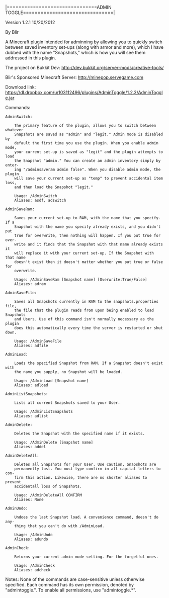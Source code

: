 |===============================ADMIN TOGGLE===============================|

Version 1.2.1 10/20/2012

By Blir

A Minecraft plugin intended for adminning by allowing you to quickly switch
between saved inventory set-ups (along with armor and more), which I have
dubbed with the name "Snapshots," which is how you will see them addressed
in this plugin.

The project on Bukkit Dev: http://dev.bukkit.org/server-mods/creative-tools/

Blir's Sponsored Minecraft Server: http://minepop.servegame.com

Download link: https://dl.dropbox.com/u/103112496/plugins/AdminToggle/1.2.3/AdminToggle.jar

Commands:

    AdminSwitch:

        The primary feature of the plugin, allows you to switch between whatever
        Snapshots are saved as "admin" and "legit." Admin mode is disabled by
        default the first time you use the plugin. When you enable admin mode,
        your current set-up is saved as "legit" and the plugin attempts to load
        the Snapshot "admin." You can create an admin inventory simply by enter-
        ing "/adminsaveram admin false". When you disable admin mode, the plugin
        will save your current set-up as "temp" to prevent accidental item loss,
        and then load the Snapshot "legit."

        Usage: /AdminSwitch
        Aliases: asdf, adswitch

    AdminSaveRam:

        Saves your current set-up to RAM, with the name that you specify. If a
        Snapshot with the name you specify already exists, and you didn't put
        true for overwrite, then nothing will happen. If you put true for over-
        write and it finds that the Snapshot with that name already exists it
        will replace it with your current set-up. If the Snapshot with that name
        doesn't exist then it doesn't matter whether you put true or false for
        overwrite.

        Usage: /AdminSaveRam [Snapshot name] [Overwrite:True/False]
        Aliases: adram

    AdminSaveFile:

        Saves all Snapshots currently in RAM to the snapshots.properties file,
        the file that the plugin reads from upon being enabled to load Snapshots
        and Users. Use of this command isn't normally necessary as the plugin 
        does this automatically every time the server is restarted or shut down.

        Usage: /AdminSaveFile
        Aliases: adfile

    AdminLoad:

        Loads the specified Snapshot from RAM. If a Snapshot doesn't exist with
        the name you supply, no Snapshot will be loaded.

        Usage: /AdminLoad [Snapshot name]
        Aliases: adload

    AdminListSnapshots:

        Lists all current Snapshots saved to your User.

        Usage: /AdminListSnapshots
        Aliases: adlist

    AdminDelete:

        Deletes the Snapshot with the specified name if it exists.

        Usage: /AdminDelete [Snapshot name]
        Aliases: addel

    AdminDeleteAll:

        Deletes all Snapshots for your User. Use caution, Snapshots are
        permanently lost. You must type confirm in all capital letters to con-
        firm this action. Likewise, there are no shorter aliases to prevent
        accidentall loss of Snapshots.

        Usage: /AdminDeleteAll CONFIRM
        Aliases: None

    AdminUndo:

        Undoes the last Snapshot load. A convenience command, doesn't do any-
        thing that you can't do with /AdminLoad.

        Usage: /AdminUndo
        Aliases: adundo

    AdminCheck:

        Returns your current admin mode setting. For the forgetful ones.

        Usage: /AdminCheck
        Aliases: adcheck

Notes: None of the commands are case-sensitive unless otherwise specified. Each
command has its own permission, denoted by "admintoggle.<permissionname>". To
enable all permissions, use "admintoggle.*".